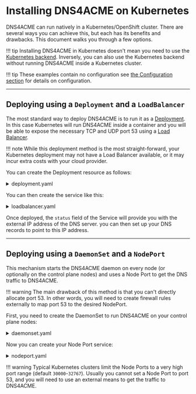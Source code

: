 #  Installing DNS4ACME on Kubernetes

DNS4ACME can run natively in a Kubernetes/OpenShift cluster. There are several ways you can achieve this, but each has its benefits and drawbacks. This document walks you through a few options.

!!! tip
    Installing DNS4ACME in Kubernetes doesn't mean you need to use the [Kubernetes backend](../configuration/backends/kubernetes.md). Inversely, you can also use the Kubernetes backend without running DNS4ACME inside a Kubernetes cluster.

!!! tip
    These examples contain no configuration see [the Configuration section](../configuration/index.md) for details on configuration.

---

## Deploying using a `Deployment` and a `LoadBalancer`

The most standard way to deploy DNS4ACME is to run it as a [Deployment](https://kubernetes.io/docs/concepts/workloads/controllers/deployment/). In this case Kubernetes will run DNS4ACME inside a container and you will be able to expose the necessary TCP and UDP port 53 using a [Load Balancer](https://kubernetes.io/docs/concepts/services-networking/service/#loadbalancer).

!!! note
    While this deployment method is the most straight-forward, your Kubernetes deployment may not have a Load Balancer available, or it may incur extra costs with your cloud provider.

You can create the Deployment resource as follows:

<details><summary>deployment.yaml</summary>
```yaml
apiVersion: apps/v1
kind: Deployment
metadata:
  name: dns4acme
  namespace: dns4acme # Customize this
spec:
  replicas: 1
  selector:
    matchLabels:
      - app.kubernetes.io/name: dns4acme
  template:
    metadata:
      labels:
        app.kubernetes.io/name: dns4acme
    spec:
      containers:
        - name: dns4acme
          image: ghcr.io/dns4acme/dns4acme
          env: [] # Customize this to include your desired configuration
          ports:
            - containerPort: 5353
              protocol: UDP
            - containerPort: 5353
              protocol: TCP
          livenessProbe:
            tcpSocket:
              port: 5353
```
</details>

You can then create the service like this:

<details><summary>loadbalancer.yaml</summary>
```yaml
apiVersion: v1
kind: Service
metadata:
  name: dns4acme
  namespace: dns4acme
  labels:
    app.kubernetes.io/name: dns4acme
spec:
  selector:
    app.kubernetes.io/name: dns4acme
  type: LoadBalancer
  ports:
    - port: 53
      protocol: UDP
      targetPort: 5353
    - port: 53
      protocol: TCP
      targetPort: 5353
```
</details>

Once deployed, the `status` field of the Service will provide you with the external IP address of the DNS server. you can then set up your DNS records to point to this IP address.

---

## Deploying using a `DaemonSet` and a `NodePort`

This mechanism starts the DNS4ACME daemon on every node (or optionally on the control plane nodes) and uses a Node Port to get the DNS traffic to DNS4ACME.

!!! warning
    The main drawback of this method is that you can't directly allocate port 53. In other words, you will need to create firewall rules externally to map port 53 to the desired NodePort.  

First, you need to create the DaemonSet to run DNS4ACME on your control plane nodes:

<details><summary>daemonset.yaml</summary>
```yaml
apiVersion: apps/v1
kind: DaemonSet
metadata:
  name: dns4acme
  namespace: dns4acme
  labels:
    app.kubernetes.io/name: dns4acme
spec:
  selector:
    matchLabels:
      app.kubernetes.io/name: dns4acme
  template:
    metadata:
      labels:
        app.kubernetes.io/name: dns4acme
    spec:
      # Schedule pods on control plane nodes only:
      affinity:
        nodeAffinity:
          requiredDuringSchedulingIgnoredDuringExecution:
            nodeSelectorTerms:
              - matchExpressions:
                  - key: node-role.kubernetes.io/control-plane
                    operator: Exists
      # Tolerate running on control plane nodes:
      tolerations:
      - key: node-role.kubernetes.io/control-plane
        operator: Exists
        effect: NoSchedule
      - key: node-role.kubernetes.io/master
        operator: Exists
        effect: NoSchedule
      containers:
        - name: dns4acme
          image: ghcr.io/dns4acme/dns4acme
          env: [] # Customize this to include your desired configuration
          ports:
            - containerPort: 5353
              protocol: UDP
            - containerPort: 5353
              protocol: TCP
          livenessProbe:
            tcpSocket:
              port: 5353
```
</details>

Now you can create your Node Port service:

<details><summary>nodeport.yaml</summary>
```yaml
apiVersion: v1
kind: Service
metadata:
  name: dns4acme
  namespace: dns4acme
  labels:
    app.kubernetes.io/name: dns4acme
spec:
  type: NodePort
  selector:
    app.kubernetes.io/name: dns4acme
  ports:
    - port: 53
      targetPort: 53535
      nodePort: 30053
```
</details>

!!! warning
    Typical Kubernetes clusters limit the Node Ports to a very high port range (default `30000`-`32767`). Usually you 
    cannot set a Node Port to port 53, and you will need to use an external means to get the traffic to DNS4ACME. 